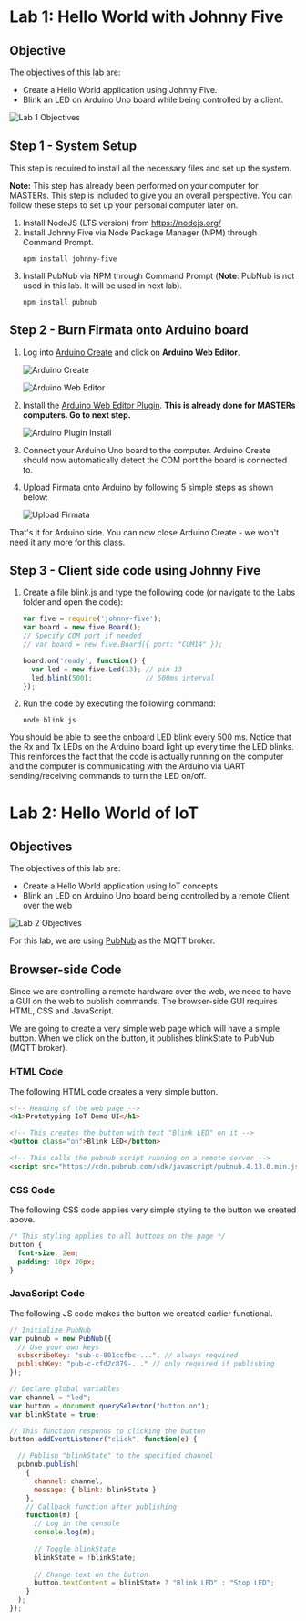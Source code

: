 # Lab 1: Hello World with Johnny Five

## Objective

The objectives of this lab are:

* Create a Hello World application using Johnny Five.
* Blink an LED on Arduino Uno board while being controlled by a client.

![Lab 1 Objectives](https://maxmiaggi.github.io/johnnyfive-iot-class-masters2017/Images/lab1_objectives.png)

## Step 1 - System Setup

This step is required to install all the necessary files and set up the system.

**Note:** This step has already been performed on your computer for MASTERs. This step is included to give you an overall perspective. You can follow these steps to set up your personal computer later on.

1. Install NodeJS (LTS version) from https://nodejs.org/ 
2. Install Johnny Five via Node Package Manager (NPM) through Command Prompt.
	```
	npm install johnny-five
	```    
3. Install PubNub via NPM through Command Prompt (**Note**: PubNub is not used in this lab. It will be used in next lab).
	```
	npm install pubnub
	``` 

## Step 2 - Burn Firmata onto Arduino board

1. Log into [Arduino Create](https://create.arduino.cc/) and click on **Arduino Web Editor**.

	![Arduino Create](https://maxmiaggi.github.io/johnnyfive-iot-class-masters2017/Images/arduino_create.png)

	![Arduino Web Editor](https://maxmiaggi.github.io/johnnyfive-iot-class-masters2017/Images/arduino_web_editor.png)
    
2. Install the [Arduino Web Editor Plugin](http://create.arduino.cc/getting-started/plugin). **This is already done for MASTERs computers. Go to next step.**

	![Arduino Plugin Install](https://maxmiaggi.github.io/johnnyfive-iot-class-masters2017/Images/arduino_plugin_install.png)

3. Connect your Arduino Uno board to the computer. Arduino Create should now automatically detect the COM port the board is connected to.
4. Upload Firmata onto Arduino by following 5 simple steps as shown below:

	![Upload Firmata](https://maxmiaggi.github.io/johnnyfive-iot-class-masters2017/Images/upload_firmata.png)
   
That's it for Arduino side. You can now close Arduino Create - we won't need it any more for this class.
    
## Step 3 - Client side code using Johnny Five
1. Create a file blink.js and type the following code (or navigate to the Labs folder and open the code):

    ``` javascript
    var five = require('johnny-five');
    var board = new five.Board();
    // Specify COM port if needed 
    // var board = new five.Board({ port: "COM14" });

    board.on('ready', function() {
      var led = new five.Led(13); // pin 13
      led.blink(500); 			  // 500ms interval
    });
    ```

2. Run the code by executing the following command:

    ```
    node blink.js
    ```
You should be able to see the onboard LED blink every 500 ms. Notice that the Rx and Tx LEDs on the Arduino board light up every time the LED blinks. This reinforces the fact that the code is actually running on the computer and the computer is communicating with the Arduino via UART sending/receiving commands to turn the LED on/off.


# Lab 2: Hello World of IoT

## Objectives

The objectives of this lab are:

* Create a Hello World application using IoT concepts
* Blink an LED on Arduino Uno board being controlled by a remote Client over the web

![Lab 2 Objectives](https://maxmiaggi.github.io/johnnyfive-iot-class-masters2017/Images/lab2_objectives.png)

For this lab, we are using [PubNub](https://www.pubnub.com/) as the MQTT broker.

## Browser-side Code

Since we are controlling a remote hardware over the web, we need to have a GUI on the web to publish commands. The browser-side GUI requires HTML, CSS and JavaScript.

We are going to create a very simple web page which will have a simple button. When we click on the button, it publishes blinkState to PubNub (MQTT broker).

### HTML Code

The following HTML code creates a very simple button.

```html
<!-- Heading of the web page -->
<h1>Prototyping IoT Demo UI</h1>

<!-- This creates the button with text "Blink LED" on it -->
<button class="on">Blink LED</button>

<!-- This calls the pubnub script running on a remote server -->
<script src="https://cdn.pubnub.com/sdk/javascript/pubnub.4.13.0.min.js"></script>
```

### CSS Code

The following CSS code applies very simple styling to the button we created above.

```css
/* This styling applies to all buttons on the page */
button {
  font-size: 2em;
  padding: 10px 20px;
}
```

### JavaScript Code

The following JS code makes the button we created earlier functional.

```javascript
// Initialize PubNub
var pubnub = new PubNub({
  // Use your own keys
  subscribeKey: "sub-c-801ccfbc-...", // always required
  publishKey: "pub-c-cfd2c879-..." // only required if publishing
});

// Declare global variables
var channel = "led";
var button = document.querySelector("button.on");
var blinkState = true;

// This function responds to clicking the button
button.addEventListener("click", function(e) {

  // Publish "blinkState" to the specified channel
  pubnub.publish(
    {
      channel: channel,
      message: { blink: blinkState }
    },
    // Callback function after publishing
    function(m) {
      // Log in the console
      console.log(m);
      
      // Toggle blinkState
      blinkState = !blinkState;
      
      // Change text on the button
      button.textContent = blinkState ? "Blink LED" : "Stop LED";
    }
  );
});
```


















